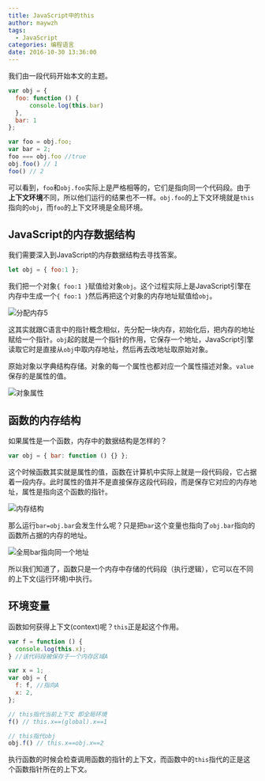 ```yaml
---
title: JavaScript中的this
author: maywzh
tags:
  - JavaScript
categories: 编程语言
date: 2016-10-30 13:36:00
---
```

我们由一段代码开始本文的主题。

```javascript
var obj = {
  foo: function () { 
      console.log(this.bar) 
  },
  bar: 1
};

var foo = obj.foo;
var bar = 2;
foo === obj.foo //true
obj.foo() // 1
foo() // 2
```

可以看到，`foo`和`obj.foo`实际上是严格相等的，它们是指向同一个代码段。由于**上下文环境**不同，所以他们运行的结果也不一样。`obj.foo`的上下文环境就是`this`指向的`obj`，而`foo`的上下文环境是全局环境。

<!--more-->

##  JavaScript的内存数据结构

我们需要深入到JavaScript的内存数据结构去寻找答案。

```javascript
let obj = { foo:1 };
```

我们把一个对象`{ foo:1 }`赋值给对象`obj`。这个过程实际上是JavaScript引擎在内存中生成一个`{ foo:1 }`然后再把这个对象的内存地址赋值给`obj`。

![分配内存5](https://ws1.sinaimg.cn/large/006tNc79gy1fvqbhkag2gj30ws0h0dgu.jpg)

这其实就跟C语言中的指针概念相似，先分配一块内存，初始化后，把内存的地址赋给一个指针。`obj`起的就是一个指针的作用，它保存一个地址，JavaScript引擎读取它时是直接从`obj`中取内存地址，然后再去改地址取原始对象。

原始对象以字典结构存储。对象的每一个属性也都对应一个属性描述对象。`value`保存的是属性的值。

![对象属性](https://ws1.sinaimg.cn/large/006tNc79gy1fvqbs40q14j30za0gm0tp.jpg)

## 函数的内存结构

如果属性是一个函数，内存中的数据结构是怎样的？

```javascript
var obj = { bar: function () {} };
```

这个时候函数其实就是属性的值，函数在计算机中实际上就是一段代码段，它占据着一段内存。此时属性的值并不是直接保存这段代码段，而是保存它对应的内存地址，属性是指向这个函数的指针。

![内存结构](https://ws2.sinaimg.cn/large/006tNc79gy1fvqc1p3edtj312u0gmmyr.jpg)

那么运行`bar=obj.bar`会发生什么呢？只是把`bar`这个变量也指向了`obj.bar`指向的函数所占据的内存的地址。

![全局bar指向同一个地址](https://ws1.sinaimg.cn/large/006tNc79gy1fvqcapxkxrj31380pcwh1.jpg)

所以我们知道了，函数只是一个内存中存储的代码段（执行逻辑），它可以在不同的上下文(运行环境)中执行。

## 环境变量

函数如何获得上下文(context)呢？`this`正是起这个作用。

```javascript
var f = function () {
  console.log(this.x);
} //该代码段被保存于一个内存区域A

var x = 1;
var obj = {
  f: f, //指向A
  x: 2,
};

// this指代当前上下文 即全局环境
f() // this.x==(global).x==1

// this指代obj
obj.f() // this.x==obj.x==2
```

执行函数的时候会检查调用函数的指针的上下文，而函数中的`this`指代的正是这个函数指针所在的上下文。
